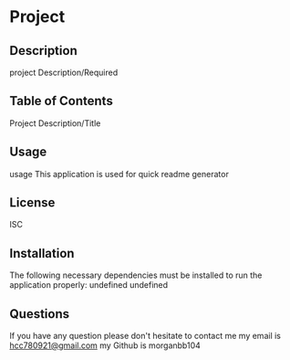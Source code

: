 # Project

## Description
project Description/Required
  
## Table of Contents
   Project Description/Title
  
## Usage
usage
​This application is used for quick readme generator

## License
ISC
  
## Installation
   The following necessary dependencies must be installed to run the application properly: undefined
   undefined
## Questions 
   If you have any question please don't hesitate to contact me 
   my email is hcc780921@gmail.com
   my Github is morganbb104


